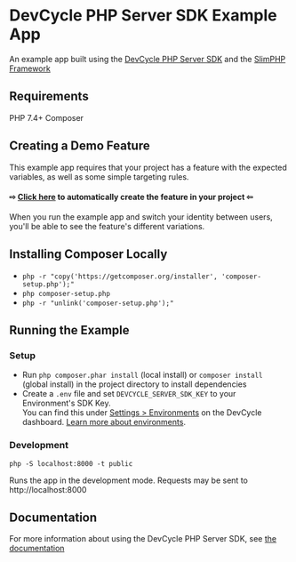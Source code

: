 # DevCycle PHP Server SDK Example App

An example app built using the [DevCycle PHP Server SDK](https://docs.devcycle.com/sdk/server-side-sdks/php/) and the [SlimPHP Framework](https://www.slimframework.com/)

## Requirements

PHP 7.4+
Composer

## Creating a Demo Feature
This example app requires that your project has a feature with the expected variables, as well as some simple targeting rules. 

#### ⇨ [Click here](https://app.devcycle.com/r/create?resource=feature&key=hello-togglebot) to automatically create the feature in your project ⇦

When you run the example app and switch your identity between users, you'll be able to see the feature's different variations.

## Installing Composer Locally
* `php -r "copy('https://getcomposer.org/installer', 'composer-setup.php');"`
* `php composer-setup.php`
* `php -r "unlink('composer-setup.php');"`

## Running the Example
### Setup

* Run `php composer.phar install` (local install) or `composer install` (global install) in the project directory to install dependencies
* Create a `.env` file and set `DEVCYCLE_SERVER_SDK_KEY` to your Environment's SDK Key.\
You can find this under [Settings > Environments](https://app.devcycle.com/r/environments) on the DevCycle dashboard.
[Learn more about environments](https://docs.devcycle.com/essentials/environments).

### Development

`php -S localhost:8000 -t public`

Runs the app in the development mode. Requests may be sent to http://localhost:8000

## Documentation
For more information about using the DevCycle PHP Server SDK, see [the documentation](https://docs.devcycle.com/sdk/server-side-sdks/php/)
